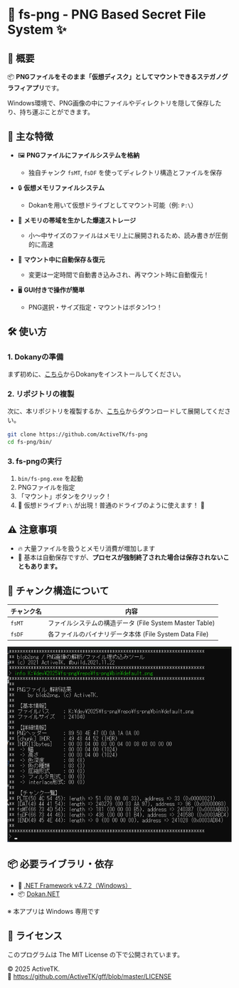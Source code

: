 # 🧊 fs-png - PNG Based Secret File System ✨

## 📝 概要

📦 **PNGファイルをそのまま「仮想ディスク」としてマウントできるステガノグラフィアプリ**です。

Windows環境で、PNG画像の中にファイルやディレクトリを隠して保存したり、持ち運ぶことができます。

## 🎁 主な特徴

- 🖼️ **PNGファイルにファイルシステムを格納**
  - 独自チャンク `fsMT`, `fsDF` を使ってディレクトリ構造とファイルを保存

- 🔒 **仮想メモリファイルシステム**
  - Dokanを用いて仮想ドライブとしてマウント可能（例: `P:\`）

- 🚀 **メモリの帯域を生かした爆速ストレージ**
  - 小～中サイズのファイルはメモリ上に展開されるため、読み書きが圧倒的に高速

- 💾 **マウント中に自動保存＆復元**
  - 変更は一定時間で自動書き込みされ、再マウント時に自動復元！

- 🖥️ **GUI付きで操作が簡単**
  - PNG選択・サイズ指定・マウントはボタン1つ！

## 🛠️ 使い方

###  1. Dokanyの準備

まず初めに、[こちら](https://github.com/dokan-dev/dokany/releases/download/v2.2.1.1000/DokanSetup.exe)からDokanyをインストールしてください。

###  2. リポジトリの複製

次に、本リポジトリを複製するか、[こちら](https://github.com/ActiveTK/fs-png/archive/refs/heads/main.zip)からダウンロードして展開してください。

```bash
git clone https://github.com/ActiveTK/fs-png
cd fs-png/bin/
```

### 3. fs-pngの実行

1. `bin/fs-png.exe` を起動
2. PNGファイルを指定
3. 「マウント」ボタンをクリック！
4. 🎈 仮想ドライブ `P:\` が出現！普通のドライブのように使えます！ 🎈

## ⚠️ 注意事項

- 🔥 大量ファイルを扱うとメモリ消費が増加します
- 💾 基本は自動保存ですが、**プロセスが強制終了された場合は保存されないこともあります。**

## 📂 チャンク構造について

| チャンク名 | 内容 |
|------------|------|
| `fsMT`     | ファイルシステムの構造データ (File System Master Table) |
| `fsDF`     | 各ファイルのバイナリデータ本体 (File System Data File) |

![Chunk Image](https://github.com/ActiveTK/fs-png/blob/main/icons/chunk-image.png)

## 📦 必要ライブラリ・依存

- 🧩 [.NET Framework v4.7.2（Windows）](https://dotnet.microsoft.com/)
- 📦 [Dokan.NET](https://github.com/dokan-dev/dokan-dotnet)

※ 本アプリは Windows 専用です

## 📄 ライセンス

このプログラムは The MIT License の下で公開されています。

© 2025 ActiveTK.  
🔗 https://github.com/ActiveTK/gff/blob/master/LICENSE
